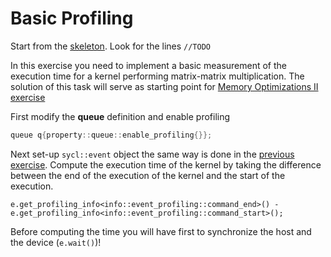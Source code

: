 # Basic Profiling


Start from the [skeleton](naive.cpp).  Look for the lines `//TODO`

In this exercise you need to implement a basic measurement of the execution time for a kernel performing matrix-matrix multiplication. The solution of this task will serve as starting point for [Memory Optimizations II exercise](../04-matrix-matrix-mul/)

First modify the **queue** definition and enable profiling
```cpp
queue q{property::queue::enable_profiling{}};
```
Next set-up `sycl::event` object the same way is done in the [previous exercise](/exercises/sycl/03-axpy/). Compute the execution time of the kernel by taking the difference between the end of the execution of the kernel and the start of the execution.
```
e.get_profiling_info<info::event_profiling::command_end>() - e.get_profiling_info<info::event_profiling::command_start>();
```
Before computing the time you will have first to synchronize the host and the device (`e.wait()`)!
